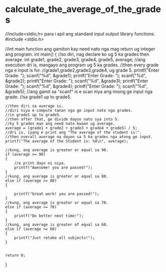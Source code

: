 # calculate_the_average_of_the_grades


















//include<stdio,h> para i apil ang standard input output library functions.
#include <stdio.h>

//int main function ang gamiton kay need nato nga mag return ug integer ang program.
int main()
{
    //so diri, nag declare ko ug 5 ka grades then average.
    int grade1, grade2, grade3, grade4, grade5, average;
    //ang execution dri is, mangayo ang program ug 5 ka grades.
    //then every grade nga e input is for.
    //grade1,grade2,grade3,grade4, ug grade 5.
    printf("Enter Grade: ");
    scanf("%d", &grade1);
    printf("Enter Grade: ");
    scanf("%d", &grade2);
    printf("Enter Grade: ");
    scanf("%d", &grade3);
    printf("Enter Grade: ");
    scanf("%d", &grade4);
    printf("Enter Grade: ");
    scanf("%d", &grade5);
    //ang gamit sa "scanf" is e scan niya ang imong ge input nga grade.
    //sa grade1 up to grade5.

    //then diri sa average is.
    //diri niya e compute tanan nga ge input nato nga grades.
    //in grade1 up to grade5.
    //then after that, ge divide dayon nato sya into 5.
    //ky 5 grades man ang need nato kwaan ug average.
    average = (grade1 + grade2 + grade3 + grade4 + grade5) / 5;
    //dri is, iyang e print ang "The average of the student is:".
    //then overall average na dayon sa 5 ka grades nga atong ge input.
    printf("The average of the Student is: %d\n", average);
    
    //kung, ang average is greater or equal sa 90.
    if (average >= 90)
    {
        //e print dayn ni niya.
        printf("Awesome! you are passed!");
    }
    //kung, ang average is greater or equal sa 80.
    else if (average >= 80)
    {
        
        printf("Great work! you are passed!");
    }
    //kung, ang average is greater or equal sa 70.
    else if (average >= 70)
    {
        printf("Do better next time!");
    }
    //kung, ang average is greater of equal sa 60.
    else if (average >= 60)
    {
        printf("Just retake all subjects!");
    }


    return 0;
}
